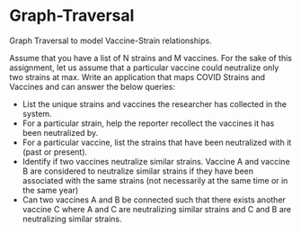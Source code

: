 # Graph-Traversal
Graph Traversal to model Vaccine-Strain relationships.

Assume that you have a list of N strains and M vaccines. For the sake of this assignment, let us assume that a particular vaccine could neutralize only two strains at max. Write an application that maps COVID Strains and Vaccines and can answer the below queries:

- List the unique strains and vaccines the researcher has collected in the system.
- For a particular strain, help the reporter recollect the vaccines it has been neutralized by.
- For a particular vaccine, list the strains that have been neutralized with it (past or present).
- Identify if two vaccines neutralize similar strains. Vaccine A and vaccine B are considered to neutralize similar strains if they have been associated with the same strains (not necessarily at the same time or in the same year)
- Can two vaccines A and B be connected such that there exists another vaccine C where A and C are neutralizing similar strains and C and B are neutralizing similar strains.
